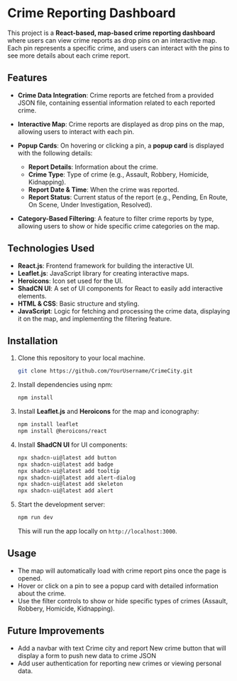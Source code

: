 # Crime Reporting Dashboard

This project is a **React-based, map-based crime reporting dashboard** where users can view crime reports as drop pins on an interactive map. Each pin represents a specific crime, and users can interact with the pins to see more details about each crime report.

## Features

- **Crime Data Integration**: Crime reports are fetched from a provided JSON file, containing essential information related to each reported crime.
  
- **Interactive Map**: Crime reports are displayed as drop pins on the map, allowing users to interact with each pin.

- **Popup Cards**: On hovering or clicking a pin, a **popup card** is displayed with the following details:
  - **Report Details**: Information about the crime.
  - **Crime Type**: Type of crime (e.g., Assault, Robbery, Homicide, Kidnapping).
  - **Report Date & Time**: When the crime was reported.
  - **Report Status**: Current status of the report (e.g., Pending, En Route, On Scene, Under Investigation, Resolved).

- **Category-Based Filtering**: A feature to filter crime reports by type, allowing users to show or hide specific crime categories on the map.

## Technologies Used

- **React.js**: Frontend framework for building the interactive UI.
- **Leaflet.js**: JavaScript library for creating interactive maps.
- **Heroicons**: Icon set used for the UI.
- **ShadCN UI**: A set of UI components for React to easily add interactive elements.
- **HTML & CSS**: Basic structure and styling.
- **JavaScript**: Logic for fetching and processing the crime data, displaying it on the map, and implementing the filtering feature.

## Installation

1. Clone this repository to your local machine.

    ```bash
    git clone https://github.com/YourUsername/CrimeCity.git
    ```

2. Install dependencies using npm:

    ```bash
    npm install
    ```

3. Install **Leaflet.js** and **Heroicons** for the map and iconography:

    ```bash
    npm install leaflet
    npm install @heroicons/react
    ```

4. Install **ShadCN UI** for UI components:

    ```bash
    npx shadcn-ui@latest add button
    npx shadcn-ui@latest add badge
    npx shadcn-ui@latest add tooltip
    npx shadcn-ui@latest add alert-dialog
    npx shadcn-ui@latest add skeleton
    npx shadcn-ui@latest add alert
    ```

5. Start the development server:

    ```bash
    npm run dev
    ```

    This will run the app locally on `http://localhost:3000`.

## Usage

- The map will automatically load with crime report pins once the page is opened.
- Hover or click on a pin to see a popup card with detailed information about the crime.
- Use the filter controls to show or hide specific types of crimes (Assault, Robbery, Homicide, Kidnapping).

## Future Improvements

- Add a navbar with text Crime city and report New crime button that will display a form to push new data to crime JSON
- Add user authentication for reporting new crimes or viewing personal data.
